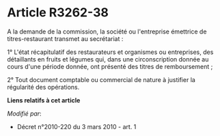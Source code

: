 # Article R3262-38

A la demande de la commission, la société ou l'entreprise émettrice de titres-restaurant transmet au secrétariat :

1° L'état récapitulatif des restaurateurs et organismes ou entreprises, des détaillants en fruits et légumes qui, dans une
circonscription donnée au cours d'une période donnée, ont présenté des titres de remboursement ;

2° Tout document comptable ou commercial de nature à justifier la régularité des opérations.

**Liens relatifs à cet article**

_Modifié par_:

  - Décret n°2010-220 du 3 mars 2010 - art. 1
